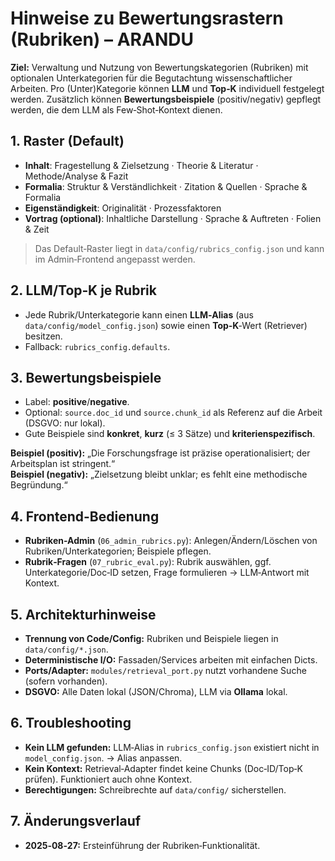 # Hinweise zu Bewertungsrastern (Rubriken) – ARANDU

**Ziel:** Verwaltung und Nutzung von Bewertungskategorien (Rubriken) mit optionalen Unterkategorien für die Begutachtung wissenschaftlicher Arbeiten. Pro (Unter)Kategorie können **LLM** und **Top‑K** individuell festgelegt werden. Zusätzlich können **Bewertungsbeispiele** (positiv/negativ) gepflegt werden, die dem LLM als Few‑Shot‑Kontext dienen.

## 1. Raster (Default)
- **Inhalt**: Fragestellung & Zielsetzung · Theorie & Literatur · Methode/Analyse & Fazit  
- **Formalia**: Struktur & Verständlichkeit · Zitation & Quellen · Sprache & Formalia  
- **Eigenständigkeit**: Originalität · Prozessfaktoren  
- **Vortrag (optional)**: Inhaltliche Darstellung · Sprache & Auftreten · Folien & Zeit

> Das Default‑Raster liegt in `data/config/rubrics_config.json` und kann im Admin‑Frontend angepasst werden.

## 2. LLM/Top‑K je Rubrik
- Jede Rubrik/Unterkategorie kann einen **LLM‑Alias** (aus `data/config/model_config.json`) sowie einen **Top‑K**‑Wert (Retriever) besitzen.
- Fallback: `rubrics_config.defaults`.

## 3. Bewertungsbeispiele
- Label: **positive**/**negative**.  
- Optional: `source.doc_id` und `source.chunk_id` als Referenz auf die Arbeit (DSGVO: nur lokal).
- Gute Beispiele sind **konkret**, **kurz** (≤ 3 Sätze) und **kriterienspezifisch**.

**Beispiel (positiv):** „Die Forschungsfrage ist präzise operationalisiert; der Arbeitsplan ist stringent.“  
**Beispiel (negativ):** „Zielsetzung bleibt unklar; es fehlt eine methodische Begründung.“

## 4. Frontend-Bedienung
- **Rubriken-Admin** (`06_admin_rubrics.py`): Anlegen/Ändern/Löschen von Rubriken/Unterkategorien; Beispiele pflegen.
- **Rubrik‑Fragen** (`07_rubric_eval.py`): Rubrik auswählen, ggf. Unterkategorie/Doc‑ID setzen, Frage formulieren → LLM‑Antwort mit Kontext.

## 5. Architekturhinweise
- **Trennung von Code/Config:** Rubriken und Beispiele liegen in `data/config/*.json`.
- **Deterministische I/O:** Fassaden/Services arbeiten mit einfachen Dicts.
- **Ports/Adapter:** `modules/retrieval_port.py` nutzt vorhandene Suche (sofern vorhanden).
- **DSGVO:** Alle Daten lokal (JSON/Chroma), LLM via **Ollama** lokal.

## 6. Troubleshooting
- **Kein LLM gefunden:** LLM‑Alias in `rubrics_config.json` existiert nicht in `model_config.json`. → Alias anpassen.
- **Kein Kontext:** Retrieval‑Adapter findet keine Chunks (Doc‑ID/Top‑K prüfen). Funktioniert auch ohne Kontext.
- **Berechtigungen:** Schreibrechte auf `data/config/` sicherstellen.

## 7. Änderungsverlauf
- **2025‑08‑27:** Ersteinführung der Rubriken‑Funktionalität.
